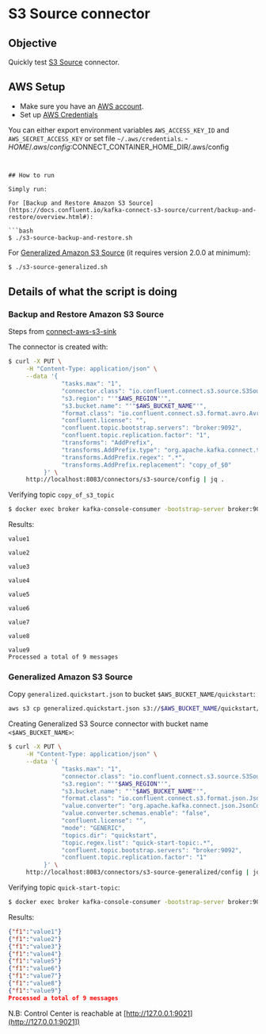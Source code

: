 # S3 Source connector



## Objective

Quickly test [S3 Source](https://docs.confluent.io/kafka-connect-s3-source/current/) connector.


## AWS Setup

* Make sure you have an [AWS account](https://docs.aws.amazon.com/streams/latest/dev/before-you-begin.html#setting-up-sign-up-for-aws).
* Set up [AWS Credentials](https://docs.confluent.io/current/connect/kafka-connect-kinesis/quickstart.html#aws-credentials)

You can either export environment variables `AWS_ACCESS_KEY_ID` and `AWS_SECRET_ACCESS_KEY` or set file `~/.aws/credentials`.   - $HOME/.aws/config:$CONNECT_CONTAINER_HOME_DIR/.aws/config
```


## How to run

Simply run:

For [Backup and Restore Amazon S3 Source](https://docs.confluent.io/kafka-connect-s3-source/current/backup-and-restore/overview.html#):

```bash
$ ./s3-source-backup-and-restore.sh
```

For [Generalized Amazon S3 Source](https://docs.confluent.io/kafka-connect-s3-source/current/generalized/overview.html) (it requires version 2.0.0 at minimum):

```bash
$ ./s3-source-generalized.sh
```

## Details of what the script is doing

### Backup and Restore Amazon S3 Source

Steps from [connect-aws-s3-sink](connect/connect-aws-s3-sink/README.md)

The connector is created with:

```bash
$ curl -X PUT \
     -H "Content-Type: application/json" \
     --data '{
               "tasks.max": "1",
               "connector.class": "io.confluent.connect.s3.source.S3SourceConnector",
               "s3.region": "'"$AWS_REGION"'",
               "s3.bucket.name": "'"$AWS_BUCKET_NAME"'",
               "format.class": "io.confluent.connect.s3.format.avro.AvroFormat",
               "confluent.license": "",
               "confluent.topic.bootstrap.servers": "broker:9092",
               "confluent.topic.replication.factor": "1",
               "transforms": "AddPrefix",
               "transforms.AddPrefix.type": "org.apache.kafka.connect.transforms.RegexRouter",
               "transforms.AddPrefix.regex": ".*",
               "transforms.AddPrefix.replacement": "copy_of_$0"
          }' \
     http://localhost:8083/connectors/s3-source/config | jq .
```

Verifying topic `copy_of_s3_topic`

```bash
$ docker exec broker kafka-console-consumer -bootstrap-server broker:9092 --topic copy_of_s3_topic --from-beginning --max-messages 9
```

Results:

```
value1

value2

value3

value4

value5

value6

value7

value8

value9
Processed a total of 9 messages
```

### Generalized Amazon S3 Source

Copy `generalized.quickstart.json` to bucket `$AWS_BUCKET_NAME/quickstart`:

```bash
aws s3 cp generalized.quickstart.json s3://$AWS_BUCKET_NAME/quickstart/generalized.quickstart.json
```

Creating Generalized S3 Source connector with bucket name `<$AWS_BUCKET_NAME>`:

```bash
$ curl -X PUT \
     -H "Content-Type: application/json" \
     --data '{
               "tasks.max": "1",
               "connector.class": "io.confluent.connect.s3.source.S3SourceConnector",
               "s3.region": "'"$AWS_REGION"'",
               "s3.bucket.name": "'"$AWS_BUCKET_NAME"'",
               "format.class": "io.confluent.connect.s3.format.json.JsonFormat",
               "value.converter": "org.apache.kafka.connect.json.JsonConverter",
               "value.converter.schemas.enable": "false",
               "confluent.license": "",
               "mode": "GENERIC",
               "topics.dir": "quickstart",
               "topic.regex.list": "quick-start-topic:.*",
               "confluent.topic.bootstrap.servers": "broker:9092",
               "confluent.topic.replication.factor": "1"
          }' \
     http://localhost:8083/connectors/s3-source-generalized/config | jq .
```

Verifying topic `quick-start-topic`:

```bash
$ docker exec broker kafka-console-consumer -bootstrap-server broker:9092 --topic quick-start-topic --from-beginning --max-messages 9
```

Results:

```json
{"f1":"value1"}
{"f1":"value2"}
{"f1":"value3"}
{"f1":"value4"}
{"f1":"value5"}
{"f1":"value6"}
{"f1":"value7"}
{"f1":"value8"}
{"f1":"value9"}
Processed a total of 9 messages
```

N.B: Control Center is reachable at [http://127.0.0.1:9021](http://127.0.0.1:9021])
